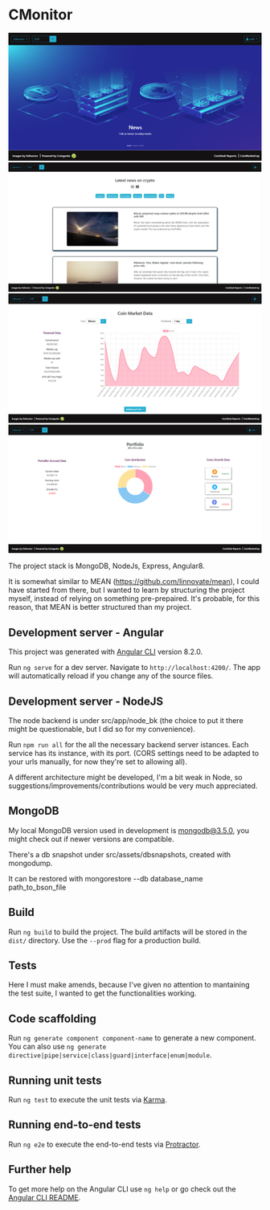 # CMonitor

![Alt text](/src/assets/screenshots/homepage.PNG?raw=true)
![Alt text](/src/assets/screenshots/news.PNG?raw=true)
![Alt text](/src/assets/screenshots/prices.PNG?raw=true)
![Alt text](/src/assets/screenshots/portfolio-page.PNG?raw=true)

The project stack is MongoDB, NodeJs, Express, Angular8.

It is somewhat similar to MEAN (https://github.com/linnovate/mean), I could have started from there, but I wanted to learn by structuring the project myself, instead of relying on something pre-prepaired. It's probable, for this reason, that MEAN is better structured than my project.

## Development server - Angular

This project was generated with [Angular CLI](https://github.com/angular/angular-cli) version 8.2.0.

Run `ng serve` for a dev server. Navigate to `http://localhost:4200/`. The app will automatically reload if you change any of the source files.

## Development server - NodeJS

The node backend is under src/app/node_bk (the choice to put it there might be questionable, but I did so for my convenience).

Run `npm run all` for the all the necessary backend server istances. Each service has its instance, with its port. (CORS settings need to be adapted to your urls manually, for now they're set to allowing all).

A different architecture might be developed, I'm a bit weak in Node, so suggestions/improvements/contributions would be very much appreciated.

## MongoDB

My local MongoDB version used in development is mongodb@3.5.0, you might check out if newer versions are compatible.

There's a db snapshot under src/assets/dbsnapshots, created with mongodump.

It can be restored with mongorestore --db database_name path_to_bson_file

## Build

Run `ng build` to build the project. The build artifacts will be stored in the `dist/` directory. Use the `--prod` flag for a production build.

## Tests

Here I must make amends, because I've given no attention to mantaining the test suite, I wanted to get the functionalities working.

## Code scaffolding

Run `ng generate component component-name` to generate a new component. You can also use `ng generate directive|pipe|service|class|guard|interface|enum|module`.

## Running unit tests

Run `ng test` to execute the unit tests via [Karma](https://karma-runner.github.io).

## Running end-to-end tests

Run `ng e2e` to execute the end-to-end tests via [Protractor](http://www.protractortest.org/).

## Further help

To get more help on the Angular CLI use `ng help` or go check out the [Angular CLI README](https://github.com/angular/angular-cli/blob/master/README.md).

